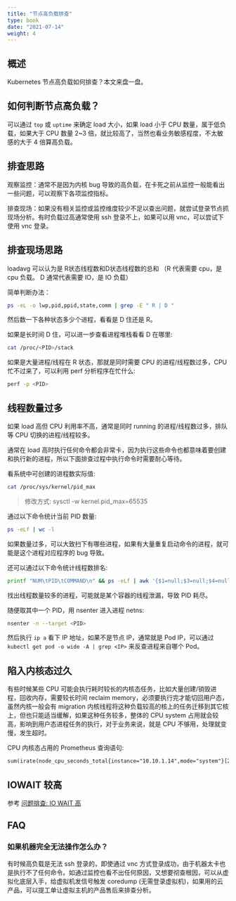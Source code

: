 ```yaml
---
title: "节点高负载排查"
type: book
date: "2021-07-14"
weight: 4
---
```


## 概述

Kubernetes 节点高负载如何排查？本文来盘一盘。

## 如何判断节点高负载？

可以通过 `top` 或 `uptime` 来确定 load 大小，如果 load 小于 CPU 数量，属于低负载，如果大于 CPU 数量 2~3 倍，就比较高了，当然也看业务敏感程度，不太敏感的大于 4 倍算高负载。

## 排查思路

观察监控：通常不是因为内核 bug 导致的高负载，在卡死之前从监控一般能看出一些问题，可以观察下各项监控指标。

排查现场：如果没有相关监控或监控维度较少不足以查出问题，就尝试登录节点抓现场分析。有时负载过高通常使用 ssh 登录不上，如果可以用 vnc，可以尝试下使用 vnc 登录。

## 排查现场思路

loadavg 可以认为是 R状态线程数和D状态线程数的总和 （R 代表需要 cpu，是 cpu 负载。 D 通常代表需要 IO，是 IO 负载）

简单判断办法：

```bash
ps -eL -o lwp,pid,ppid,state,comm | grep -E " R | D "
```

然后数一下各种状态多少个进程，看看是 D 住还是 R。

如果是长时间 D 住，可以进一步查看进程堆栈看看 D 在哪里:

```bash
cat /proc/<PID>/stack
```

如果是大量进程/线程在 R 状态，那就是同时需要 CPU 的进程/线程数过多，CPU 忙不过来了，可以利用 perf 分析程序在忙什么:

```bash
perf -p <PID>
```

## 线程数量过多

如果 load 高但 CPU 利用率不高，通常是同时 running 的进程/线程数过多，排队等 CPU 切换的进程/线程较多。

通常在 load 高时执行任何命令都会非常卡，因为执行这些命令也都意味着要创建和执行新的进程，所以下面排查过程中执行命令时需要耐心等待。

看系统中可创建的进程数实际值:

```bash
cat /proc/sys/kernel/pid_max
```

> 修改方式: sysctl -w  kernel.pid_max=65535

通过以下命令统计当前 PID 数量:

```bash
ps -eLf | wc -l
```

如果数量过多，可以大致扫下有哪些进程，如果有大量重复启动命令的进程，就可能是这个进程对应程序的 bug 导致。

还可以通过以下命令统计线程数排名:

```bash
printf "NUM\tPID\tCOMMAND\n" && ps -eLf | awk '{$1=null;$3=null;$4=null;$5=null;$6=null;$7=null;$8=null;$9=null;print}' | sort |uniq -c |sort -rn | head -10
```

找出线程数量较多的进程，可能就是某个容器的线程泄漏，导致 PID 耗尽。

随便取其中一个 PID，用 nsenter 进入进程 netns:

```bash
nsenter -n --target <PID>
```

然后执行 `ip a` 看下 IP 地址，如果不是节点 IP，通常就是 Pod IP，可以通过 `kubectl get pod -o wide -A | grep <IP>` 来反查进程来自哪个 Pod。

## 陷入内核态过久

有些时候某些 CPU 可能会执行耗时较长的内核态任务，比如大量创建/销毁进程，回收内存，需要较长时间 reclaim memory，必须要执行完才能切回用户态，虽然内核一般会有 migration 内核线程将这种负载较高的核上的任务迁移到其它核上，但也只能适当缓解，如果这种任务较多，整体的 CPU system 占用就会较高，影响到用户态进程任务的执行，对于业务来说，就是 CPU 不够用，处理就变慢，发生超时。

CPU 内核态占用的 Prometheus 查询语句:
```txt
sum(irate(node_cpu_seconds_total{instance="10.10.1.14",mode="system"}[2m]))
```

## IOWAIT 较高

参考 [问题排查: IO WAIT 高](https://imroc.cc/k8s/troubleshooting/iowait/)

## FAQ

### 如果机器完全无法操作怎么办？

有时候高负载是无法 ssh 登录的，即使通过 vnc 方式登录成功，由于机器太卡也是执行不了任何命令。如通过监控也看不出任何原因，又想要彻查根因，可以从虚拟化底层入手，给虚拟机发信号触发 coredump (无需登录虚拟机)，如果用的云产品，可以提工单让虚拟主机的产品售后来排查分析。

